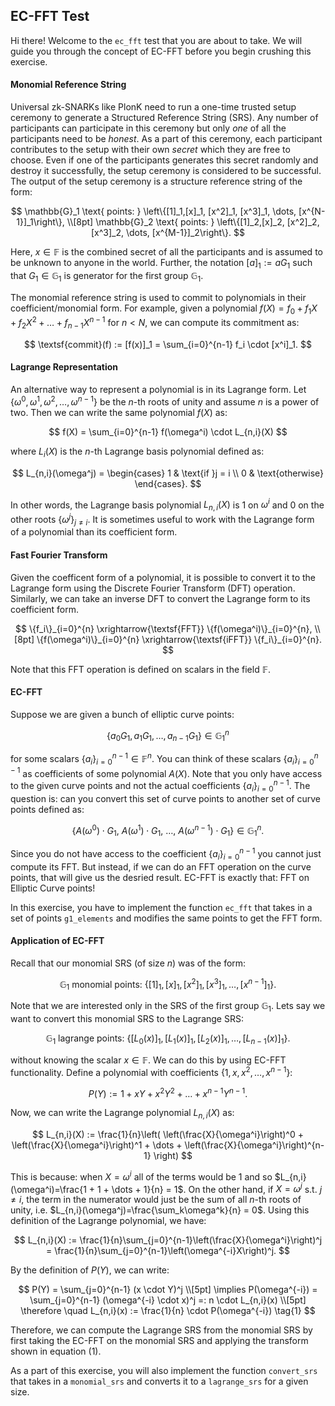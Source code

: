 ## EC-FFT Test

Hi there! Welcome to the `ec_fft` test that you are about to take. We will guide you through the concept of EC-FFT before you begin crushing this exercise.

#### Monomial Reference String

Universal zk-SNARKs like PlonK need to run a one-time trusted setup ceremony to generate a Structured Reference String (SRS). Any number of participants can participate in this ceremony but only _one_ of all the participants need to be _honest_. As a part of this ceremony, each participant contributes to the setup with their own _secret_ which they are free to choose. Even if one of the participants generates this secret randomly and destroy it successfully, the setup ceremony is considered to be successful. The output of the setup ceremony is a structure reference string of the form:

$$
\mathbb{G}_1 \text{ points: }
\left\{[1]_1,[x]_1, [x^2]_1, [x^3]_1, \dots, [x^{N-1}]_1\right\}, \\[8pt]
\mathbb{G}_2 \text{ points: }
\left\{[1]_2,[x]_2, [x^2]_2, [x^3]_2, \dots, [x^{M-1}]_2\right\}.
$$

Here, $x \in \mathbb{F}$ is the combined secret of all the participants and is assumed to be unknown to anyone in the world. Further, the notation $[a]_1 := aG_1$ such that $G_1\in \mathbb{G}_1$ is generator for the first group $\mathbb{G}_1$.

The monomial reference string is used to commit to polynomials in their coefficient/monomial form. For example, given a polynomial $f(X) = f_0 + f_1X + f_2X^2 + \dots + f_{n-1}X^{n-1}$ for $n < N$, we can compute its commitment as:

$$
\textsf{commit}(f) := [f(x)]_1 = \sum_{i=0}^{n-1} f_i \cdot [x^i]_1.
$$

#### Lagrange Representation

An alternative way to represent a polynomial is in its Lagrange form. Let $\{\omega^0, \omega^1, \omega^2, \dots, \omega^{n-1}\}$ be the $n$-th roots of unity and assume $n$ is a power of two. Then we can write the same polynomial $f(X)$ as:

$$
f(X) = \sum_{i=0}^{n-1} f(\omega^i) \cdot L_{n,i}(X)
$$

where $L_i(X)$ is the $n$-th Lagrange basis polynomial defined as:

$$
L_{n,i}(\omega^j) =
\begin{cases}
    1 & \text{if }j = i \\
    0 & \text{otherwise}
\end{cases}.
$$

In other words, the Lagrange basis polynomial $L_{n,i}(X)$ is $1$ on $\omega^i$ and $0$ on the other roots $\{\omega^j\}_{j \neq i}$. It is sometimes useful to work with the Lagrange form of a polynomial than its coefficient form.

#### Fast Fourier Transform

Given the coefficent form of a polynomial, it is possible to convert it to the Lagrange form using the Discrete Fourier Transform (DFT) operation. Similarly, we can take an inverse DFT to convert the Lagrange form to its coefficient form.

$$
\{f_i\}_{i=0}^{n} \xrightarrow{\textsf{FFT}} \{f(\omega^i)\}_{i=0}^{n}, \\[8pt]
\{f(\omega^i)\}_{i=0}^{n} \xrightarrow{\textsf{iFFT}} \{f_i\}_{i=0}^{n}.
$$

Note that this $\textsf{FFT}$ operation is defined on scalars in the field $\mathbb{F}$.

#### EC-FFT

Suppose we are given a bunch of elliptic curve points:

$$
\{a_0G_1, a_1G_1, \dots, a_{n-1}G_1\} \in \mathbb{G}_1^{n}
$$

for some scalars $\{a_i\}_{i=0}^{n-1}\in \mathbb{F}^n$. You can think of these scalars $\{a_i\}_{i=0}^{n-1}$ as coefficients of some polynomial $A(X)$. Note that you only have access to the given curve points and not the actual coefficients $\{a_i\}_{i=0}^{n-1}$. The question is: can you convert this set of curve points to another set of curve points defined as:

$$
\{A(\omega^0)\cdot G_1, \ A(\omega^1)\cdot G_1, \ \dots,  \ A(\omega^{n-1})\cdot G_1\} \in \mathbb{G}_1^{n}.
$$

Since you do not have access to the coefficient $\{a_i\}_{i=0}^{n-1}$ you cannot just compute its FFT. But instead, if we can do an FFT operation on the curve points, that will give us the desried result. EC-FFT is exactly that: FFT on Elliptic Curve points!

In this exercise, you have to implement the function `ec_fft` that takes in a set of points `g1_elements` and modifies the same points to get the FFT form.

#### Application of EC-FFT

Recall that our monomial SRS (of size $n$) was of the form:

$$
\mathbb{G}_1 \text{ monomial points: }
\left\{[1]_1,[x]_1, [x^2]_1, [x^3]_1, \dots, [x^{n-1}]_1\right\}.
$$

Note that we are interested only in the SRS of the first group $\mathbb{G}_1$. Lets say we want to convert this monomial SRS to the Lagrange SRS:

$$
\mathbb{G}_1 \text{ lagrange points: }
\left\{[L_0(x)]_1,[L_1(x)]_1, [L_2(x)]_1, \dots, [L_{n-1}(x)]_1\right\}.
$$

without knowing the scalar $x\in \mathbb{F}$. We can do this by using EC-FFT functionality. Define a polynomial with coefficients $\{1, x, x^2, \dots, x^{n-1}\}$:

$$
P(Y) := 1 + xY + x^2Y^2 + \dots + x^{n-1}Y^{n-1}.
$$

Now, we can write the Lagrange polynomial $L_{n,i}(X)$ as:

$$
L_{n,i}(X) := \frac{1}{n}\left( \left(\frac{X}{\omega^i}\right)^0 + \left(\frac{X}{\omega^i}\right)^1 + \dots + \left(\frac{X}{\omega^i}\right)^{n-1} \right)
$$

This is because: when $X=\omega^i$ all of the terms would be 1 and so $L_{n,i}(\omega^i)=\frac{1 + 1 + \dots + 1}{n} = 1$. On the other hand, if $X = \omega^j$ s.t. $j\neq i$, the term in the numerator would just be the sum of all $n$-th roots of unity, i.e. $L_{n,i}(\omega^j)=\frac{\sum_k\omega^k}{n} = 0$. Using this definition of the Lagrange polynomial, we have:

$$
L_{n,i}(X) := \frac{1}{n}\sum_{j=0}^{n-1}\left(\frac{X}{\omega^i}\right)^j = \frac{1}{n}\sum_{j=0}^{n-1}\left(\omega^{-i}X\right)^j.
$$

By the definition of $P(Y)$, we can write:

$$
P(Y) = \sum_{j=0}^{n-1} (x \cdot Y)^j \\[5pt]
\implies P(\omega^{-i}) = \sum_{j=0}^{n-1} (\omega^{-i} \cdot x)^j =: n \cdot L_{n,i}(x) \\[5pt]
\therefore \quad L_{n,i}(x) := \frac{1}{n} \cdot P(\omega^{-i}) \tag{1}
$$

Therefore, we can compute the Lagrange SRS from the monomial SRS by first taking the EC-FFT on the monomial SRS and applying the transform shown in equation $(1)$.

As a part of this exercise, you will also implement the function `convert_srs` that takes in a `monomial_srs` and converts it to a `lagrange_srs` for a given size.
